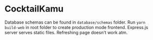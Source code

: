# CocktailKamu
 
Database schemas can be found in ```database/schemas``` folder.
Run ```yarn build-web``` in root folder to create production mode frontend.
Express.js server serves static files. Refreshing page doesn't work atm.

